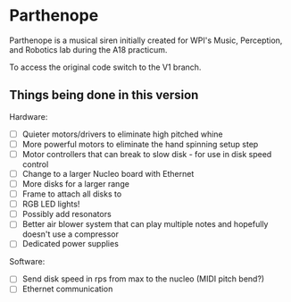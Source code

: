 # Parthenope

Parthenope is a musical siren initially created for WPI's Music, Perception, and Robotics lab during the A18 practicum.

To access the original code switch to the V1 branch.

## Things being done in this version

Hardware:
- [ ] Quieter motors/drivers to eliminate high pitched whine
- [ ] More powerful motors to eliminate the hand spinning setup step
- [ ] Motor controllers that can break to slow disk - for use in disk speed control
- [ ] Change to a larger Nucleo board with Ethernet
- [ ] More disks for a larger range
- [ ] Frame to attach all disks to
- [ ] RGB LED lights!
- [ ] Possibly add resonators
- [ ] Better air blower system that can play multiple notes and hopefully doesn't use a compressor
- [ ] Dedicated power supplies

Software:
- [ ] Send disk speed in rps from max to the nucleo (MIDI pitch bend?)
- [ ] Ethernet communication
